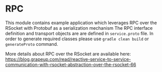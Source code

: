 # RPC

This module contains example application which leverages RPC over the RSocket with Protobuf as a serialization mechanism
The RPC interface definition and transport objects are are defined in `service.proto` file. 
In order to generate required classes please use `gradle clean build` or `generateProto` command.


More details about RPC over the RSocket are available here: https://blog.grapeup.com/read/reactive-service-to-service-communication-with-rsocket-abstraction-over-the-rsocket-66
